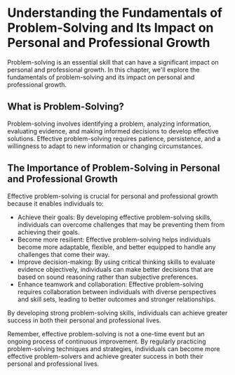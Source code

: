 # Understanding the Fundamentals of Problem-Solving and Its Impact on Personal and Professional Growth

Problem-solving is an essential skill that can have a significant impact on personal and professional growth. In this chapter, we'll explore the fundamentals of problem-solving and its impact on personal and professional growth.

What is Problem-Solving?
------------------------

Problem-solving involves identifying a problem, analyzing information, evaluating evidence, and making informed decisions to develop effective solutions. Effective problem-solving requires patience, persistence, and a willingness to adapt to new information or changing circumstances.

The Importance of Problem-Solving in Personal and Professional Growth
---------------------------------------------------------------------

Effective problem-solving is crucial for personal and professional growth because it enables individuals to:

* Achieve their goals: By developing effective problem-solving skills, individuals can overcome challenges that may be preventing them from achieving their goals.
* Become more resilient: Effective problem-solving helps individuals become more adaptable, flexible, and better equipped to handle any challenges that come their way.
* Improve decision-making: By using critical thinking skills to evaluate evidence objectively, individuals can make better decisions that are based on sound reasoning rather than subjective preferences.
* Enhance teamwork and collaboration: Effective problem-solving requires collaboration between individuals with diverse perspectives and skill sets, leading to better outcomes and stronger relationships.

By developing strong problem-solving skills, individuals can achieve greater success in both their personal and professional lives.

Remember, effective problem-solving is not a one-time event but an ongoing process of continuous improvement. By regularly practicing problem-solving techniques and strategies, individuals can become more effective problem-solvers and achieve greater success in both their personal and professional lives.
